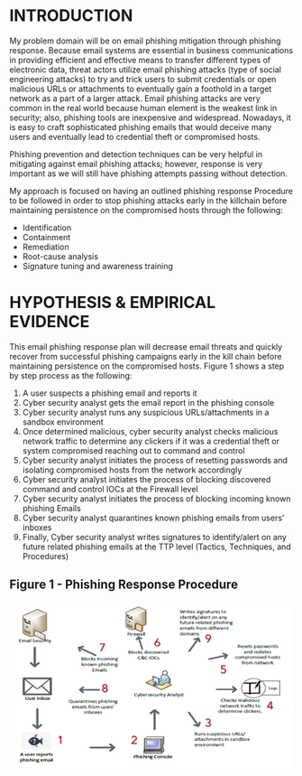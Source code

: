 # INTRODUCTION


My problem domain will be on email phishing mitigation through phishing response. Because email systems are essential in business communications in providing efficient and effective means to transfer different types of electronic data, threat actors utilize email phishing attacks (type of social engineering attacks) to try and trick users to submit credentials or open malicious URLs or attachments to eventually gain a foothold in a target network as a part of a larger attack. Email phishing attacks are very common in the real world because human element is the weakest link in security; also, phishing tools are inexpensive and widespread. Nowadays, it is easy to craft sophisticated phishing emails that would deceive many users and eventually lead to credential theft or compromised hosts.

Phishing prevention and detection techniques can be very helpful in mitigating against email phishing attacks; however, response is very important as we will still have phishing attempts passing without detection.



My approach is focused on having an outlined phishing response Procedure to be followed in order to stop phishing attacks early in the killchain before maintaining persistence on the compromised hosts through the following:

-   Identification
-   Containment
-   Remediation
-   Root-cause analysis
-   Signature tuning and awareness training




# HYPOTHESIS & EMPIRICAL EVIDENCE


This email phishing response plan will decrease email threats and quickly recover from successful phishing campaigns early in the kill chain before maintaining persistence on the compromised hosts. Figure 1 shows a step by step process as the following:



1.  A user suspects a phishing email and reports it
2.  Cyber security analyst gets the email report in the phishing console
3.  Cyber security analyst runs any suspicious URLs/attachments in a sandbox environment
4.  Once determined malicious, cyber security analyst checks malicious network traffic to determine any clickers if it was a credential theft or system compromised reaching out to command and control
5.  Cyber security analyst initiates the process of resetting passwords and isolating compromised hosts from the network accordingly
6.  Cyber security analyst initiates the process of blocking discovered command and control IOCs at the Firewall level
7.  Cyber security analyst initiates the process of blocking incoming known phishing Emails
8.  Cyber security analyst quarantines known phishing emails from users’ inboxes
9.  Finally, Cyber security analyst writes signatures to identify/alert on any future related phishing emails at the TTP level (Tactics, Techniques, and Procedures)


## Figure 1 - Phishing Response Procedure

![](./image.png)